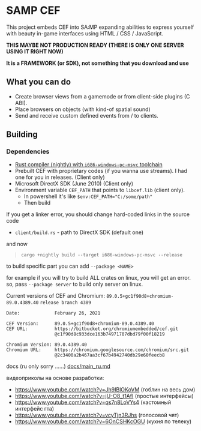 # SAMP CEF
This project embeds CEF into SA:MP expanding abilities to express yourself with beauty in-game interfaces using HTML / CSS / JavaScript.

**THIS MAYBE NOT PRODUCTION READY (THERE IS ONLY ONE SERVER USING IT RIGHT NOW)**

**It is a FRAMEWORK (or SDK), not something that you download and use**

## What you can do
- Create browser views from a gamemode or from client-side plugins (C ABI).
- Place browsers on objects (with kind-of spatial sound)
- Send and receive custom defined events from / to clients.

## Building
### Dependencies
- [Rust compiler (nightly) with `i686-windows-pc-msvc` toolchain](https://rust-lang.org)
- Prebuilt CEF with proprietary codes (if you wanna use streams). I had one for you in releases. (Client only)
- Microsoft DirectX SDK (June 2010) (Client only)
- Environment variable `CEF_PATH` that points to `libcef.lib` (client only).
    - In powershell it's like `$env:CEF_PATH="C:/some/path"`
    - Then build

If you get a linker error, you should change hard-coded links in the source code

- `client/build.rs` - path to DirectX SDK (default one)

and now
> `cargo +nightly build --target i686-windows-pc-msvc --release`

to build specific part you can add `--package <NAME>`

for example if you will try to build ALL crates on linux, you will get an error. so, pass  `--package server` to build only server on linux.

Current versions of CEF and Chromium:
`89.0.5+gc1f90d8+chromium-89.0.4389.40` `release branch 4389`

```
Date:             February 26, 2021

CEF Version:      89.0.5+gc1f90d8+chromium-89.0.4389.40
CEF URL:          https://bitbucket.org/chromiumembedded/cef.git
                  @c1f90d8c933dce163b74971707dbd79f00f18219

Chromium Version: 89.0.4389.40
Chromium URL:     https://chromium.googlesource.com/chromium/src.git
                  @2c3400a2b467aa3cf67b4942740db29e60feecb8
```

docs (ru only sorry ......) [docs/main_ru.md](/docs/main_ru.md)

видеоприколы на основе разработки:
- https://www.youtube.com/watch?v=Jh9IBlOKoVM (гоблин на весь дом)
- https://www.youtube.com/watch?v=jU-O8_t1AfI (простые интерфейсы)
- https://www.youtube.com/watch?v=qs7n8LoVYs4 (кастомный интерфейс гта)
- https://www.youtube.com/watch?v=vcyTjn3RJhs (голосовой чят)
- https://www.youtube.com/watch?v=6OnCSHKcOGU (кухня по телеку)
